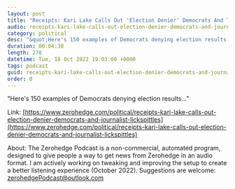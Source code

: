 ```yaml
---
layout: post
title: "Receipts: Kari Lake Calls Out 'Election Denier' Democrats And Their Media Lickspittles"
audio: receipts-kari-lake-calls-out-election-denier-democrats-and-journalist-lickspittles-0
category: political
desc: "&quot;Here's 150 examples of Democrats denying election results...&quot;"
duration: 00:04:38
length: 278
datetime: Tue, 18 Oct 2022 19:03:00 +0000
tags: podcast
guid: receipts-kari-lake-calls-out-election-denier-democrats-and-journalist-lickspittles-0
order: 0
---
```

&quot;Here's 150 examples of Democrats denying election results...&quot;

Link: [https://www.zerohedge.com/political/receipts-kari-lake-calls-out-election-denier-democrats-and-journalist-lickspittles](https://www.zerohedge.com/political/receipts-kari-lake-calls-out-election-denier-democrats-and-journalist-lickspittles)

About: The Zerohedge Podcast is a non-commercial, automated program, designed to give people a way to get news from Zerohedge in an audio format.  I am actively working on tweaking and improving the setup to create a better listening experience (October 2022).  Suggestions are welcome: [zerohedgePodcast@outlook.com](mailto:zerohedgePodcast@outlook.com)